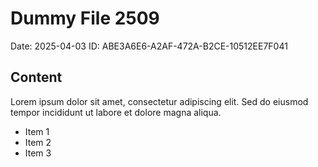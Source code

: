 # Dummy File 2509

Date: 2025-04-03
ID: ABE3A6E6-A2AF-472A-B2CE-10512EE7F041

## Content

Lorem ipsum dolor sit amet, consectetur adipiscing elit.
Sed do eiusmod tempor incididunt ut labore et dolore magna aliqua.

* Item 1
* Item 2
* Item 3

